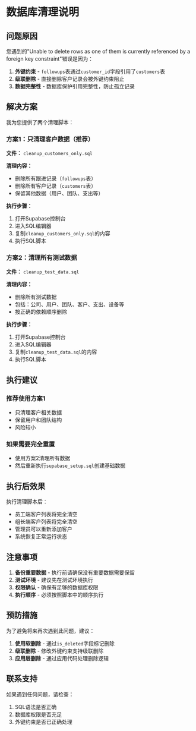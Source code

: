 # 数据库清理说明

## 问题原因

您遇到的"Unable to delete rows as one of them is currently referenced by a foreign key constraint"错误是因为：

1. **外键约束** - `followups`表通过`customer_id`字段引用了`customers`表
2. **级联删除** - 直接删除客户记录会被外键约束阻止
3. **数据完整性** - 数据库保护引用完整性，防止孤立记录

## 解决方案

我为您提供了两个清理脚本：

### 方案1：只清理客户数据（推荐）

**文件：** `cleanup_customers_only.sql`

**清理内容：**
- 删除所有跟进记录（`followups`表）
- 删除所有客户记录（`customers`表）
- 保留其他数据（用户、团队、支出等）

**执行步骤：**
1. 打开Supabase控制台
2. 进入SQL编辑器
3. 复制`cleanup_customers_only.sql`的内容
4. 执行SQL脚本

### 方案2：清理所有测试数据

**文件：** `cleanup_test_data.sql`

**清理内容：**
- 删除所有测试数据
- 包括：公司、用户、团队、客户、支出、设备等
- 按正确的依赖顺序删除

**执行步骤：**
1. 打开Supabase控制台
2. 进入SQL编辑器
3. 复制`cleanup_test_data.sql`的内容
4. 执行SQL脚本

## 执行建议

### 推荐使用方案1
- 只清理客户相关数据
- 保留用户和团队结构
- 风险较小

### 如果需要完全重置
- 使用方案2清理所有数据
- 然后重新执行`supabase_setup.sql`创建基础数据

## 执行后效果

执行清理脚本后：
- 员工端客户列表将完全清空
- 组长端客户列表将完全清空
- 管理员可以重新添加客户
- 系统恢复正常运行状态

## 注意事项

1. **备份重要数据** - 执行前请确保没有重要数据需要保留
2. **测试环境** - 建议先在测试环境执行
3. **权限确认** - 确保有足够的数据库权限
4. **执行顺序** - 必须按照脚本中的顺序执行

## 预防措施

为了避免将来再次遇到此问题，建议：

1. **使用软删除** - 通过`is_deleted`字段标记删除
2. **级联删除** - 修改外键约束支持级联删除
3. **应用层删除** - 通过应用代码处理删除逻辑

## 联系支持

如果遇到任何问题，请检查：
1. SQL语法是否正确
2. 数据库权限是否充足
3. 外键约束是否已正确处理

